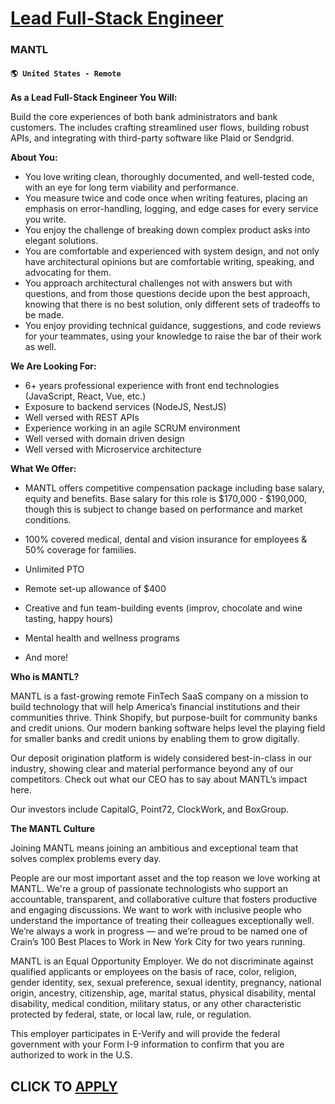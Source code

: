# [Lead Full-Stack Engineer ](https://www.remotewlb.com/apply/lead-full-stack-engineer-128151)  
### MANTL  
#### `🌎 United States - Remote`  

**As a Lead Full-Stack Engineer You Will:**

Build the core experiences of both bank administrators and bank customers. The includes crafting streamlined user flows, building robust APIs, and integrating with third-party software like Plaid or Sendgrid.

**About You:**

  * You love writing clean, thoroughly documented, and well-tested code, with an eye for long term viability and performance.
  * You measure twice and code once when writing features, placing an emphasis on error-handling, logging, and edge cases for every service you write.
  * You enjoy the challenge of breaking down complex product asks into elegant solutions.
  * You are comfortable and experienced with system design, and not only have architectural opinions but are comfortable writing, speaking, and advocating for them.
  * You approach architectural challenges not with answers but with questions, and from those questions decide upon the best approach, knowing that there is no best solution, only different sets of tradeoffs to be made.
  * You enjoy providing technical guidance, suggestions, and code reviews for your teammates, using your knowledge to raise the bar of their work as well.

**We Are Looking For:**

  * 6+ years professional experience with front end technologies (JavaScript, React, Vue, etc.)
  * Exposure to backend services (NodeJS, NestJS)
  * Well versed with REST APIs
  * Experience working in an agile SCRUM environment
  * Well versed with domain driven design
  * Well versed with Microservice architecture

**What We Offer:**

  * MANTL offers competitive compensation package including base salary, equity and benefits. Base salary for this role is $170,000 - $190,000, though this is subject to change based on performance and market conditions.

  * 100% covered medical, dental and vision insurance for employees & 50% coverage for families. 
  * Unlimited PTO
  * Remote set-up allowance of $400
  * Creative and fun team-building events (improv, chocolate and wine tasting, happy hours)
  * Mental health and wellness programs
  * And more!

**Who is MANTL?**

MANTL is a fast-growing remote FinTech SaaS company on a mission to build technology that will help America’s financial institutions and their communities thrive. Think Shopify, but purpose-built for community banks and credit unions. Our modern banking software helps level the playing field for smaller banks and credit unions by enabling them to grow digitally.

Our deposit origination platform is widely considered best-in-class in our industry, showing clear and material performance beyond any of our competitors. Check out what our CEO has to say about MANTL’s impact here.

Our investors include CapitalG, Point72, ClockWork, and BoxGroup.

**The MANTL Culture**

Joining MANTL means joining an ambitious and exceptional team that solves complex problems every day.

People are our most important asset and the top reason we love working at MANTL. We're a group of passionate technologists who support an accountable, transparent, and collaborative culture that fosters productive and engaging discussions. We want to work with inclusive people who understand the importance of treating their colleagues exceptionally well. We’re always a work in progress — and we’re proud to be named one of Crain’s 100 Best Places to Work in New York City for two years running.

MANTL is an Equal Opportunity Employer. We do not discriminate against qualified applicants or employees on the basis of race, color, religion, gender identity, sex, sexual preference, sexual identity, pregnancy, national origin, ancestry, citizenship, age, marital status, physical disability, mental disability, medical condition, military status, or any other characteristic protected by federal, state, or local law, rule, or regulation.  
  
This employer participates in E-Verify and will provide the federal government with your Form I-9 information to confirm that you are authorized to work in the U.S.

  
## CLICK TO [APPLY](https://www.remotewlb.com/apply/lead-full-stack-engineer-128151)

